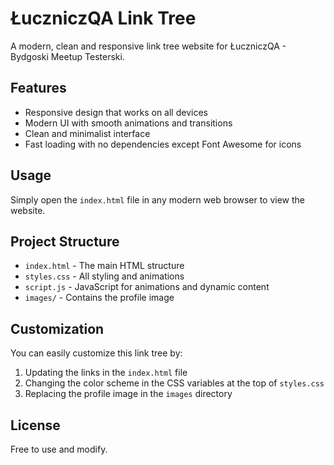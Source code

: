 # ŁuczniczQA Link Tree

A modern, clean and responsive link tree website for ŁuczniczQA - Bydgoski Meetup Testerski.

## Features

- Responsive design that works on all devices
- Modern UI with smooth animations and transitions
- Clean and minimalist interface
- Fast loading with no dependencies except Font Awesome for icons

## Usage

Simply open the `index.html` file in any modern web browser to view the website.

## Project Structure

- `index.html` - The main HTML structure
- `styles.css` - All styling and animations
- `script.js` - JavaScript for animations and dynamic content
- `images/` - Contains the profile image

## Customization

You can easily customize this link tree by:

1. Updating the links in the `index.html` file
2. Changing the color scheme in the CSS variables at the top of `styles.css`
3. Replacing the profile image in the `images` directory

## License

Free to use and modify.

